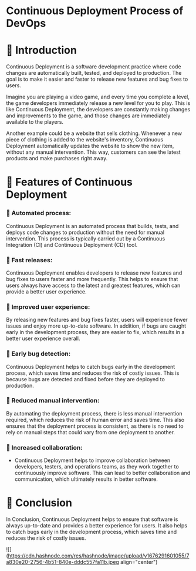 # Continuous Deployment Process of DevOps

# 📍 Introduction

Continuous Deployment is a software development practice where code changes are automatically built, tested, and deployed to production. The goal is to make it easier and faster to release new features and bug fixes to users.

Imagine you are playing a video game, and every time you complete a level, the game developers immediately release a new level for you to play. This is like Continuous Deployment, the developers are constantly making changes and improvements to the game, and those changes are immediately available to the players.

Another example could be a website that sells clothing. Whenever a new piece of clothing is added to the website's inventory, Continuous Deployment automatically updates the website to show the new item, without any manual intervention. This way, customers can see the latest products and make purchases right away.

# 📍 Features of Continuous Deployment

### 🔹 Automated process:

Continuous Deployment is an automated process that builds, tests, and deploys code changes to production without the need for manual intervention. This process is typically carried out by a Continuous Integration (CI) and Continuous Deployment (CD) tool.

### 🔹 Fast releases:

Continuous Deployment enables developers to release new features and bug fixes to users faster and more frequently. This helps to ensure that users always have access to the latest and greatest features, which can provide a better user experience.

### 🔹 Improved user experience:

By releasing new features and bug fixes faster, users will experience fewer issues and enjoy more up-to-date software. In addition, if bugs are caught early in the development process, they are easier to fix, which results in a better user experience overall.

### 🔹 Early bug detection:

Continuous Deployment helps to catch bugs early in the development process, which saves time and reduces the risk of costly issues. This is because bugs are detected and fixed before they are deployed to production.

### 🔹 Reduced manual intervention:

By automating the deployment process, there is less manual intervention required, which reduces the risk of human error and saves time. This also ensures that the deployment process is consistent, as there is no need to rely on manual steps that could vary from one deployment to another.

### 🔹 Increased collaboration:

* Continuous Deployment helps to improve collaboration between developers, testers, and operations teams, as they work together to continuously improve software. This can lead to better collaboration and communication, which ultimately results in better software.
    

# 📍 Conclusion

In Conclusion, Continuous Deployment helps to ensure that software is always up-to-date and provides a better experience for users. It also helps to catch bugs early in the development process, which saves time and reduces the risk of costly issues.

![](https://cdn.hashnode.com/res/hashnode/image/upload/v1676291601055/7a830e20-2756-4b51-840e-dddc557fa11b.jpeg align="center")